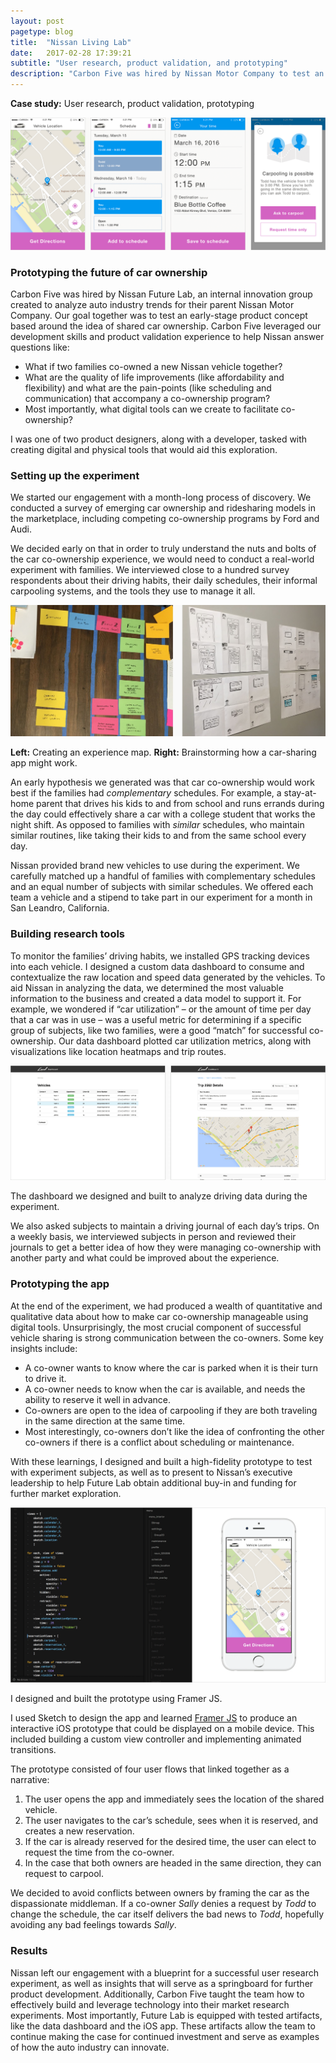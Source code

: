 ```yaml
---
layout: post
pagetype: blog
title:  "Nissan Living Lab"
date:   2017-02-28 17:39:21
subtitle: "User research, product validation, and prototyping"
description: "Carbon Five was hired by Nissan Motor Company to test an early-stage product concept based on shared car ownership. Along with Nissan&rsquo;s innovation group, we conducted a research experiment with real families sharing vehicles for month. I designed digital and physical tools to aid the experiment and built an app prototype based on our learnings."
---
```


<p class="subtitle"><strong>Case study:</strong> User research, product validation, prototyping</p>

<img class="large" src="/images/nissan-app.png" />

<h3>Prototyping the future of car ownership</h3>

Carbon Five was hired by Nissan Future Lab, an internal innovation group created to analyze auto industry trends for their parent Nissan Motor Company. Our goal together was to test an early-stage product concept based around the idea of shared car ownership. Carbon Five leveraged our development skills and product validation experience to help Nissan answer questions like:

<ul>
  <li>What if two families co-owned a new Nissan vehicle together?</li>
  <li>What are the quality of life improvements (like affordability and flexibility) and what are the pain-points (like scheduling and communication) that accompany a co-ownership program?</li>
  <li>Most importantly, what digital tools can we create to facilitate co-ownership?</li>
</ul>

I was one of two product designers, along with a developer, tasked with creating digital and physical tools that would aid this exploration.

<h3>Setting up the experiment</h3>

We started our engagement with a month-long process of discovery. We conducted a survey of emerging car ownership and ridesharing models in the marketplace, including competing co-ownership programs by Ford and Audi.

We decided early on that in order to truly understand the nuts and bolts of the car co-ownership experience, we would need to conduct a real-world experiment with families. We interviewed close to a hundred survey respondents about their driving habits, their daily schedules, their informal carpooling systems, and the tools they use to manage it all.

<img class="large" src="/images/nissan-brainstorming.jpg" />

<p class="caption"><strong>Left:</strong> Creating an experience map. <strong>Right:</strong> Brainstorming how a car-sharing app might work.</p>

An early hypothesis we generated was that car co-ownership would work best if the families had <i>complementary</i> schedules. For example, a stay-at-home parent that drives his kids to and from school and runs errands during the day could effectively share a car with a college student that works the night shift. As opposed to families with <i>similar</i> schedules, who maintain similar routines, like taking their kids to and from the same school every day.

Nissan provided brand new vehicles to use during the experiment. We carefully matched up a handful of families with complementary schedules and an equal number of subjects with similar schedules. We offered each team a vehicle and a stipend to take part in our experiment for a month in San Leandro, California.

<h3>Building research tools</h3>

To monitor the families’ driving habits, we installed GPS tracking devices into each vehicle. I designed a custom data dashboard to consume and contextualize the raw location and speed data generated by the vehicles. To aid Nissan in analyzing the data, we determined the most valuable information to the business and created a data model to support it. For example, we wondered if “car utilization” – or the amount of time per day that a car was in use – was a useful metric for determining if a specific group of subjects, like two families, were a good “match” for successful co-ownership. Our data dashboard plotted car utilization metrics, along with visualizations like location heatmaps and trip routes.

<img class="large" src="/images/nissan-data-dashboard.png" />
<p class="caption">The dashboard we designed and built to analyze driving data during the experiment.</p>

We also asked subjects to maintain a driving journal of each day’s trips. On a weekly basis, we interviewed subjects in person and reviewed their journals to get a better idea of how they were managing co-ownership with another party and what could be improved about the experience.

<h3>Prototyping the app</h3>

At the end of the experiment, we had produced a wealth of quantitative and qualitative data about how to make car co-ownership manageable using digital tools. Unsurprisingly, the most crucial component of successful vehicle sharing is strong communication between the co-owners. Some key insights include:

<ul>
  <li>A co-owner wants to know where the car is parked when it is their turn to drive it.</li>
  <li>A co-owner needs to know when the car is available, and needs the ability to reserve it well in advance.</li>
  <li>Co-owners are open to the idea of carpooling if they are both traveling in the same direction at the same time.</li>
  <li>Most interestingly, co-owners don’t like the idea of confronting the other co-owners if there is a conflict about scheduling or maintenance.</li>
</ul>

With these learnings, I designed and built a high-fidelity prototype to test with experiment subjects, as well as to present to Nissan’s executive leadership to help Future Lab obtain additional buy-in and funding for further market exploration.

<img class="large" src="/images/nissan-framer.png" />
<p class="caption">I designed and built the prototype using Framer JS.</p>

I used Sketch to design the app and learned [Framer JS][framerjs] to produce an interactive iOS prototype that could be displayed on a mobile device. This included building a custom view controller and implementing animated transitions.

The prototype consisted of four user flows that linked together as a narrative:

<ol>
  <li>The user opens the app and immediately sees the location of the shared vehicle.</li>
  <li>The user navigates to the car’s schedule, sees when it is reserved, and creates a new reservation.</li>
  <li>If the car is already reserved for the desired time, the user can elect to request the time from the co-owner.</li>
  <li>In the case that both owners are headed in the same direction, they can request to carpool.</li>
</ol>

We decided to avoid conflicts between owners by framing the car as the dispassionate middleman. If a co-owner <i>Sally</i> denies a request by <i>Todd</i> to change the schedule, the car itself delivers the bad news to <i>Todd</i>, hopefully avoiding any bad feelings towards <i>Sally</i>.

<h3>Results</h3>

Nissan left our engagement with a blueprint for a successful user research experiment, as well as insights that will serve as a springboard for further product development. Additionally, Carbon Five taught the team how to effectively build and leverage technology into their market research experiments. Most importantly, Future Lab is equipped with tested artifacts, like the data dashboard and the iOS app. These artifacts allow the team to continue making the case for continued investment and serve as examples of how the auto industry can innovate.


[framerjs]: https://framer.com/
